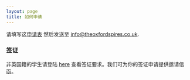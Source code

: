 ```yaml
---
layout: page
title: 如何申请
---
```


请填写这[申请表](https://dl.dropboxusercontent.com/u/516841/GlobalME/Application%20Form.pdf) 然后发送至 [info@theoxfordspires.co.uk](mailto:info@theoxfordspires.co.uk).

### 签证

非英国籍的学生请登陆 [here](http://www.ukba.homeoffice.gov.uk/visas-immigration/do-you-need-a-visa/) 查看签证要求。我们可为你的签证申请提供邀请信函。
